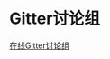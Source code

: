 # Gitter讨论组

[在线Gitter讨论组](https://gitter.im/vue-element-admin/discuss)

<script>
window.open('https://gitter.im/vue-element-admin/discuss')
</script>

